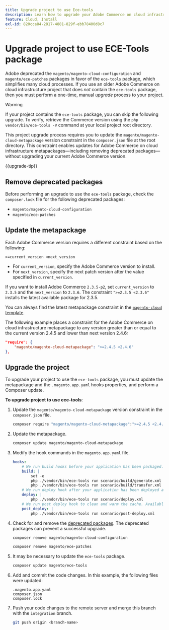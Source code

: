 ```yaml
---
title: Upgrade project to use Ece-tools
description: Learn how to upgrade your Adobe Commerce on cloud infrastructure project to use the ECE-Tools package and take advantage of the latest fixes and features.
feature: Cloud, Install
exl-id: 820cca84-2817-4881-829f-ebb78400d8c7
---
```

# Upgrade project to use ECE-Tools package

Adobe deprecated the `magento/magento-cloud-configuration` and `magento/ece-patches` packages in favor of the `ece-tools` package, which simplifies many cloud processes. If you use an older Adobe Commerce on cloud infrastructure project that does _not_ contain the `ece-tools` package, then you must perform a one-time, manual _upgrade_ process to your project.

>[!WARNING]
>
>If your project contains the `ece-tools` package, you can skip the following upgrade. To verify, retrieve the Commerce version using the `php vendor/bin/ece-tools -V` command at your local project root directory.

This project upgrade process requires you to update the `magento/magento-cloud-metapackage` version constraint in the `composer.json` file at the root directory. This constraint enables updates for Adobe Commerce on cloud infrastructure metapackages—including removing deprecated packages—without upgrading your current Adobe Commerce version.

{{upgrade-tip}}

## Remove deprecated packages

Before performing an upgrade to use the `ece-tools` package, check the `composer.lock` file for the following deprecated packages:

-  `magento/magento-cloud-configuration`
-  `magento/ece-patches`

## Update the metapackage

Each Adobe Commerce version requires a different constraint based on the following:

```terminal
>=current_version <next_version
```

-  For `current_version`, specify the Adobe Commerce version to install.
-  For `next_version`, specify the next patch version after the value specified in `current_version`.

If you want to install Adobe Commerce `2.3.5-p2`, set `current_version` to `2.3.5` and the `next_version` to `2.3.6`. The constraint `">=2.3.5 <2.3.6"` installs the latest available package for 2.3.5.

You can always find the latest metapackage constraint in the [`magento-cloud` template](https://github.com/magento/magento-cloud/blob/master/composer.json).

The following example places a constraint for the Adobe Commerce on cloud infrastructure metapackage to any version greater than or equal to the current version 2.4.5 and lower than next version 2.4.6:

```json
"require": {
    "magento/magento-cloud-metapackage": ">=2.4.5 <2.4.6"
},
```

## Upgrade the project

To upgrade your project to use the `ece-tools` package, you must update the metapackage and the `.magento.app.yaml` hooks properties, and perform a Composer update.

**To upgrade project to use ece-tools**:

1. Update the `magento/magento-cloud-metapackage` version constraint in the `composer.json` file.

    ```bash
    composer require "magento/magento-cloud-metapackage":">=2.4.5 <2.4.6" --no-update
    ```

1. Update the metapackage.

   ```bash
   composer update magento/magento-cloud-metapackage
   ```

1. Modify the hook commands in the `magento.app.yaml` file.

   ```yaml
   hooks:
       # We run build hooks before your application has been packaged.
       build: |
           set -e
           php ./vendor/bin/ece-tools run scenario/build/generate.xml
           php ./vendor/bin/ece-tools run scenario/build/transfer.xml
       # We run deploy hook after your application has been deployed and started.
       deploy: |
           php ./vendor/bin/ece-tools run scenario/deploy.xml
       # We run post deploy hook to clean and warm the cache. Available with ECE-Tools 2002.0.10.
       post_deploy: |
           php ./vendor/bin/ece-tools run scenario/post-deploy.xml
   ```

1. Check for and remove the [deprecated packages](#remove-deprecated-packages). The deprecated packages can prevent a successful upgrade.

   ```bash
   composer remove magento/magento-cloud-configuration
   ```

   ```bash
   composer remove magento/ece-patches
   ```

1. It may be necessary to update the `ece-tools` package.

   ```bash
   composer update magento/ece-tools
   ```

1. Add and commit the code changes. In this example, the following files were updated:

   ```terminal
   .magento.app.yaml
   composer.json
   composer.lock
   ```

1. Push your code changes to the remote server and merge this branch with the `integration` branch.

   ```bash
   git push origin <branch-name>
   ```
